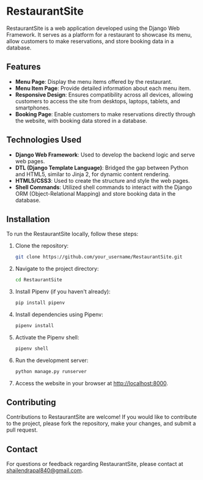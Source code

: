 # RestaurantSite

RestaurantSite is a web application developed using the Django Web Framework. It serves as a platform for a restaurant to showcase its menu, allow customers to make reservations, and store booking data in a database.

## Features

- **Menu Page**: Display the menu items offered by the restaurant.
- **Menu Item Page**: Provide detailed information about each menu item.
- **Responsive Design**: Ensures compatibility across all devices, allowing customers to access the site from desktops, laptops, tablets, and smartphones.
- **Booking Page**: Enable customers to make reservations directly through the website, with booking data stored in a database.

## Technologies Used

- **Django Web Framework**: Used to develop the backend logic and serve web pages.
- **DTL (Django Template Language)**: Bridged the gap between Python and HTML5, similar to Jinja 2, for dynamic content rendering.
- **HTML5/CSS3**: Used to create the structure and style the web pages.
- **Shell Commands**: Utilized shell commands to interact with the Django ORM (Object-Relational Mapping) and store booking data in the database.

## Installation

To run the RestaurantSite locally, follow these steps:

1. Clone the repository:

    ```bash
    git clone https://github.com/your_username/RestaurantSite.git
    ```

2. Navigate to the project directory:

    ```bash
    cd RestaurantSite
    ```


3. Install Pipenv (if you haven't already):

    ```bash
    pip install pipenv
    ```

4. Install dependencies using Pipenv:

    ```bash
    pipenv install
    ```

5. Activate the Pipenv shell:

    ```bash
    pipenv shell
    ```


6. Run the development server:

    ```bash
    python manage.py runserver
    ```

7. Access the website in your browser at [http://localhost:8000](http://localhost:8000).

## Contributing

Contributions to RestaurantSite are welcome! If you would like to contribute to the project, please fork the repository, make your changes, and submit a pull request.

## Contact

For questions or feedback regarding RestaurantSite, please contact at [shailendrapal840@gmail.com](mailto:shailendrapal840@gmail.com).
